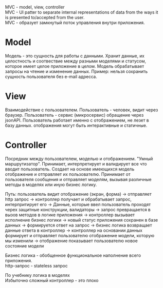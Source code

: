 MVC - model, view, controller<br>
MVC - UI patter to separate internal representations of data from the ways it is presented to/accepted from the user.
<br>
MVC - образует замкнутый поток управления внутри приложения. 
<h1>Model</h1>
Модель - это сущность для работы с данными. Хранит данные, их целостность и соотвествие между разными моделями и статусом, которое имеет целое приложение в целом.
Модель обрабатывает запросы на чтение и изменение данных. Пример: нельзя сохранить сущность пользователя без e-mail адресса. 
<br>

<h1>View</h1>
Взаимодействие с пользователем. Пользователь - человек, видит через браузер. Пользователь - сервис (микросервис) обращение через jsonAPI. Пользователь работает именно с отображением, не лезет в базу данных. отображения могут быть интерактивные и статичные. 
<br>

<h1>Controller</h1>
Посредник между пользователем, моделью и отображением. "Умный маршрутизатор". Принимает, интерпретирует и валидирует все что вводит пользователь. Создает на основе имеющихся модель отображение и отправляет их пользователю. Принимает от пользователя сообщения и отправляет моделям, вызывая различные методы в моделях или иную бизнес логику. 
<br>

Путь:  пользователь видит отображение (экран, форма) -> отправляет http запрос -> контроллер получает и обрабатывает запрос, интерпритирует его -> Данные, которые ввел пользователь проходят черех защитные конструкции, валидаторы -> запрос превращается в вызов методов в логике приложения -> контроллер вызывает исполнение бизнес логики -> новый статус приложения сохранен в базе данных -> формируется ответ на запрос -> бизнес логика возвращает данные ответа в контроллер ->
контроллер на основании данных формирует и отправляет пользователю отображение модели, которую мы изменили -> отображение показывает пользователю новое состояние модели
<br>

Бизнес логика - обобщенное функциональное наполнение всего приложения.
<br>
http-запрос - stateless запрос 
<br>

По учебнику логика в моделях<br>
Избыточно сложный контроллер - это плохо<br>


